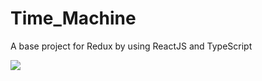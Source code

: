 # Time_Machine
A base project for Redux by using ReactJS and TypeScript 

![](http://i.imgur.com/60bts.gif)
